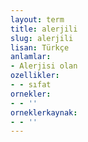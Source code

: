 ```yaml
---
layout: term
title: alerjili
slug: alerjili
lisan: Türkçe
anlamlar:
- Alerjisi olan
ozellikler:
- - sıfat
ornekler:
- - ''
orneklerkaynak:
- - ''
---
```

